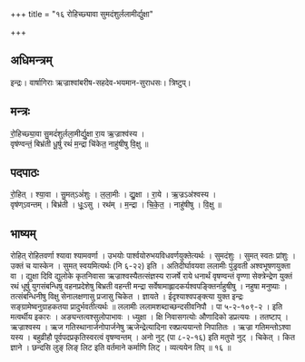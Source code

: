 +++
title = "१६ रोहिच्छ्यावा सुमदंशुर्ललामीर्द्युक्षा"

+++
## अधिमन्त्रम्
इन्द्रः। वार्षागिराः ऋज्राश्वांबरीष-सहदेव-भयमान-सुराधसः। त्रिष्टुप्।

## मन्त्रः
रो॒हिच्छ्या॒वा सु॒मदं॑शुर्लला॒मीर्द्यु॒क्षा रा॒य ऋ॒ज्राश्व॑स्य ।  
वृष॑ण्वन्तं॒ बिभ्र॑ती धू॒र्षु रथं॑ म॒न्द्रा चि॑केत॒ नाहु॑षीषु वि॒क्षु ॥

## पदपाठः
रो॒हित् । श्या॒वा । सु॒मत्ऽअं॑शुः । ल॒ला॒मीः । द्यु॒क्षा । रा॒ये । ऋ॒ज्रऽअ॑श्वस्य ।  
वृष॑ण्ऽवन्तम् । बिभ्र॑ती । धूः॒ऽसु । रथ॑म् । म॒न्द्रा । चि॒के॒त॒ । नाहु॑षीषु । वि॒क्षु ॥

## भाष्यम्
रोहित् रोहितवर्णा श्यावा श्यामवर्णा । उभयोः पार्श्वयोरुभयविधवर्णयुक्तेत्यर्थः । सुमदंशुः । सुमत् स्वतः प्रांशुः । उक्तं च यास्केन । सुमत् स्वयमित्यर्थः (नि ६-२२) इति । अतिदीर्घावयवा ललामीः पुंड्रवती अश्वभूषणयुक्ता वा । द्युक्षा दिवि द्युलोके कृतनिवासा ऋज्राश्वस्यैतत्संज्ञस्य राजर्षे राये धनार्थं वृषण्वन्तं वृण्णा सेक्त्रेन्द्रेण युक्तं रथं धूर्षु युगसंबन्धिषु वहनप्रदेशेषु बिभ्रती वहन्ती मन्द्रा सर्वेषामाह्लादकर्यश्वपङ्क्तिर्नाहुषीषु । नहुषा मनुष्याः । तत्संबन्धिनीषु विक्षु सेनालक्षणासु प्रजासु चिकेत । ज्ञायते । ईदृश्याश्वपङ्क्त्या युक्त इन्द्रः सङ्ग्रामेष्वनुग्राहकतया प्रादुर्भवतीत्यर्थः ॥ ललामीः ललामशब्दाच्छन्दसीवनिपौ । पा ५-२-१०९-२ । इति मत्वर्थीय इकारः । अङ्यन्तत्वश्सुलोपाभावः । ध्युक्षा । क्षि निवासगत्योः औणादिको डप्रत्ययः । ततष्टाप् । ऋज्राश्वस्य । ऋज गतिस्थानार्जनोपार्जनेषु ऋजेन्द्रेत्यादिना रक्प्रत्ययान्तो निपातितः । ऋज्रा गतिमन्तोऽश्वा यस्य । बहुव्रीहौ पूर्वपदप्रकृतिस्वरत्वं वृषण्वन्तम् । अनो नुट् (पा ८-२-१६) इति मतुपो नुट् । चिकेत् । कित ज्ञाने । छन्दसि लुङ् लिङ् लिट इति वर्तमाने कर्माणि लिट् । व्यत्ययेन तिप् ॥ १६ ॥